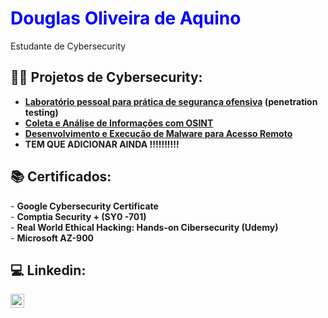 <h1 style="color: blue;">Douglas Oliveira de Aquino<br/></h1><a>Estudante de Cybersecurity</a>

<h2>👨‍💻 Projetos de Cybersecurity:</h2>

- <b>[Laboratório pessoal para prática de segurança ofensiva](https://github.com/Dogit0mg/Laboratorio-pessoal) (penetration testing)</b>
- <b>[Coleta e Análise de Informações com OSINT](https://github.com/Dogit0mg/Coleta-e-analise-de-informacoes-com-OSINT)</b>
- <b>[Desenvolvimento e Execução de Malware para Acesso Remoto](https://github.com/Dogit0mg/Desenvolvimento-e-Execucao-de-Malware-para-Acesso-Remoto)</b>
- <b>TEM QUE ADICIONAR AINDA !!!!!!!!!!</b>
<h2>📚 Certificados:</h2>
- <b>Google Cybersecurity Certificate<br/></b>
- <b>Comptia Security + (SY0 -701)<br/></b>
- <b>Real World Ethical Hacking: Hands-on Cibersecurity (Udemy)<br/></b>
- <b>Microsoft AZ-900<br/></b>

<h2>💻 Linkedin:</h2>

[<img align="left" alt="JoshMadakor | LinkedIn" width="22px" src="https://cdn.jsdelivr.net/npm/simple-icons@v3/icons/linkedin.svg" />][linkedin]

[linkedin]: https://linkedin.com/in/douglas-oliveira-de-aquino



<!--
**joshmadakor1/joshmadakor1** is a ✨ _special_ ✨ repository because its `README.md` (this file) appears on your GitHub profile.

Here are some ideas to get you started:

- 🔭 I’m currently working on ...
- 🌱 I’m currently learning ...
- 👯 I’m looking to collaborate on ...
- 🤔 I’m looking for help with ...
- 💬 Ask me about ...
- 📫 How to reach me: ...
- 😄 Pronouns: ...
- ⚡ Fun fact: ...
-->

